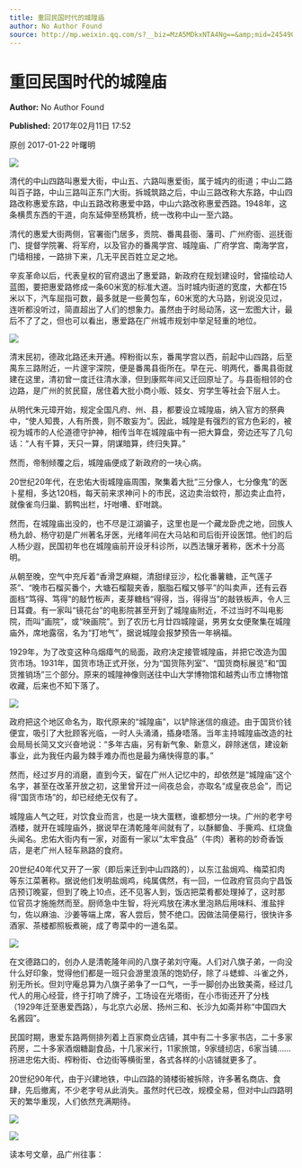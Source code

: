 ```yaml
---
title: 重回民国时代的城隍庙
author: No Author Found
source: http://mp.weixin.qq.com/s?__biz=MzA5MDkxNTA4Ng==&amp;mid=2454905454&amp;idx=2&amp;sn=74641cb5241521b446d328b04e30a64f&amp;chksm=87a22a0fb0d5a3196fa759442e5b865968f279490407c99097f65ee9eb8eb94d9803efc2a9c2#rd
---
```


# 重回民国时代的城隍庙

**Author:** No Author Found

**Published:** 2017年02月11日 17:52

原创 2017-01-22 叶曙明

![](http://mmbiz.qpic.cn/mmbiz_jpg/PJWG74pLsMY6VjSs8icl92DouG8adAGS0ibIkmicA6dYrXchQel1ic3LTtD572I9r9sbW2tOnBvpibgicAXRcdc4p5aA/640?wx_fmt=jpeg)

清代的中山四路叫惠爱大街，中山五、六路叫惠爱街，属于城内的街道；中山二路叫百子路，中山三路叫正东门大街。拆城筑路之后，中山三路改称大东路，中山四路改称惠爱东路，中山五路改称惠爱中路，中山六路改称惠爱西路。1948年，这条横贯东西的干道，向东延伸至杨箕桥，统一改称中山一至六路。

清代的惠爱大街两侧，官署衙门居多，贡院、番禺县衙、藩司、广州府衙、巡抚衙门、提督学院署、将军府，以及官办的番禺学宫、城隍庙、广府学宫、南海学宫，门墙相接，一路排下来，几无平民百姓立足之地。

辛亥革命以后，代表皇权的官府退出了惠爱路，新政府在规划建设时，曾描绘动人蓝图，要把惠爱路修成一条60米宽的标准大道。当时城内街道的宽度，大都在15米以下，汽车屈指可数，最多就是一些黄包车，60米宽的大马路，别说没见过，连听都没听过，简直超出了人们的想象力。虽然由于时局动荡，这一宏图大计，最后不了了之，但也可以看出，惠爱路在广州城市规划中举足轻重的地位。

![](http://mmbiz.qpic.cn/mmbiz_jpg/PJWG74pLsMb2h5H6Ys9mmgibOBQ94icUYtxZbsdy7FuHNr9GenlN8xXNMK5eKriaduh6k3INmX4LhYHBHnvCeRQXQ/640?wx_fmt=jpeg)

清末民初，德政北路还未开通。榨粉街以东，番禺学宫以西，前起中山四路，后至禺东三路附近，一片邃宇深院，便是番禺县衙所在。早在元、明两代，番禺县衙就建在这里，清初曾一度迁往清水濠，但到康熙年间又迁回原址了。与县衙相邻的仓边路，是广州的贫民窟，居住着大批小商小贩、妓女、穷学生等社会下层人士。

从明代朱元璋开始，规定全国凡府、州、县，都要设立城隍庙，纳入官方的祭典中，“使人知畏，人有所畏，则不敢妄为”。因此，城隍是有强烈的官方色彩的，被视为城市的人伦道德守护神，相传当年在城隍庙中有一把大算盘，旁边还写了几句话：“人有千算，天只一算，阴谋暗算，终归失算。”

然而，帝制倾覆之后，城隍庙便成了新政府的一块心病。

20世纪20年代，在忠佑大街城隍庙周围，聚集着大批“三分像人，七分像鬼”的医卜星相，多达120档，每天前来求神问卜的市民，这边卖治蚊符，那边卖止血符，就像雀鸟归巢、鹅鸭出栏，圩咁嘈、虾咁跳。

然而，在城隍庙出没的，也不尽是江湖骗子，这里也是一个藏龙卧虎之地，回族人杨九龄、杨守初是广州著名牙医，光绪年间在大马站和司后街开设医馆。他们的后人杨少遐，民国初年也在城隍庙前开设牙科诊所，以西法镶牙著称，医术十分高明。

从朝至晚，空气中充斥着“香滑芝麻糊，清甜绿豆沙，松化番薯糖，正气莲子茶”、“晚市石榴买番个，大塘石榴靓夹香，胭脂石榴又够平”的叫卖声，还有云吞面档“笃得、笃得”的敲竹板声，麦芽糖档“得得，当，得得当”的敲铁板声，令人三日耳聋。有一家叫“镜花台”的电影院甚至开到了城隍庙附近，不过当时不叫电影院，而叫“画院”，或“映画院”。到了农历七月廿四城隍诞，男男女女便聚集在城隍庙外，席地露宿，名为“打地气”，据说城隍会报梦预告一年祸福。

1929年，为了改变这种乌烟瘴气的局面，政府决定接管城隍庙，并把它改造为国货市场。1931年，国货市场正式开张，分为“国货陈列室”、“国货商标展览”和“国货推销场”三个部分。原来的城隍神像则送往中山大学博物馆和越秀山市立博物馆收藏，后来也不知下落了。

![](http://mmbiz.qpic.cn/mmbiz_jpg/PJWG74pLsMb2h5H6Ys9mmgibOBQ94icUYtGT1T9rx9gMvXMNE3mx6ofIAUTficW2gIKEIicxg5QL5neWibfhUVX8YrA/0?)

政府把这个地区命名为，取代原来的“城隍庙”，以铲除迷信的痕迹。由于国货价钱便宜，吸引了大批顾客光临，一时人头涌涌，插身唔落。当年主持城隍庙改造的社会局局长简又文兴奋地说：“多年古庙，另有新气象、新意义，辟除迷信，建设新事业，此为我任内最为棘手难办而也是最为痛快得意的事。”

然而，经过岁月的消磨，直到今天，留在广州人记忆中的，却依然是“城隍庙”这个名字，甚至在改革开放之初，这里曾开过一间夜总会，亦取名“成皇夜总会”，而记得“国货市场”的，却已经绝无仅有了。

城隍庙人气之旺，对饮食业而言，也是一块大蛋糕，谁都想分一块。广州的老字号酒楼，就开在城隍庙外，据说早在清乾隆年间就有了，以酥鲫鱼、手撕鸡、红烧鱼头闻名。忠佑大街内有一家，对面有一家以“太牢食品”（牛肉）著称的妙奇香饭店，是老广州人轻车熟路的食府。

20世纪40年代又开了一家（即后来迁到中山四路的），以东江盐焗鸡、梅菜扣肉等东江菜著称。据说他们发明盐焗鸡，纯属偶然，有一回，一位政府官员向宁昌饭店预订晚宴，但到了晚上10点，还不见客人到，饭店把菜肴都处理掉了，这时那位官员才施施然而至。厨师急中生智，将光鸡放在沸水里泡熟后用味料、淮盐拌匀，佐以麻油、沙姜等端上席，客人尝后，赞不绝口。因做法简便易行，很快许多酒家、茶楼都照板煮碗，成了粤菜中的一道名菜。

![](http://mmbiz.qpic.cn/mmbiz_jpg/PJWG74pLsMb2h5H6Ys9mmgibOBQ94icUYtXiaZziaMcp6fTNbEaSbAGic5PNqQB15hRMOpbiamciaZOoia9jiapcRQOYcYQ/0?)

在文德路口的，创办人是清乾隆年间的八旗子弟刘守庵。人们对八旗子弟，一向没什么好印象，觉得他们都是一班只会游里浪荡的饱奶仔，除了斗蟋蟀、斗雀之外，别无所长。但刘守庵总算为八旗子弟争了一口气，一手一脚创办出致美斋，经过几代人的用心经营，终于打响了牌子，工场设在光塔街，在小市街还开了分栈（1929年迁至惠爱西路），与北京六必居、扬州三和、长沙九如斋并称“中国四大名酱园”。

民国时期，惠爱东路两侧排列着上百家商业店铺，其中有二十多家书店，二十多家药房，二十多家酒烟糖副食品，十几家米行，11家旅馆，9家缝纫店，6家当铺……拐进忠佑大街、榨粉街、仓边街等横街里，各式各样的小店铺就更多了。

20世纪90年代，由于兴建地铁，中山四路的骑楼街被拆除，许多著名商店、食肆，先后撤离，不少老字号从此消失。虽然时代已改，规模全易，但对中山四路明天的繁华重现，人们依然充满期待。

![](http://mmbiz.qpic.cn/mmbiz_gif/PJWG74pLsMYf2b50xFTbTsibmjv5gNVOx0WJKjAxnCMLPMTc6Ofg5xtQ4IbdOME8K4hNfnWUtQcdJXBQRWvkCwg/0?)

![](http://mmbiz.qpic.cn/mmbiz_gif/PJWG74pLsMYf2b50xFTbTsibmjv5gNVOx0WJKjAxnCMLPMTc6Ofg5xtQ4IbdOME8K4hNfnWUtQcdJXBQRWvkCwg/0?)

读本号文章，品广州往事：

